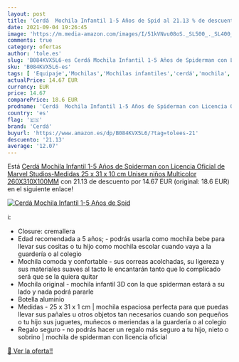 ```yaml
---
layout: post
title: 'Cerdá  Mochila Infantil 1-5 Años de Spid al 21.13 % de descuento'
date: 2021-09-04 19:26:45
image: 'https://m.media-amazon.com/images/I/51kVNvu08oS._SL500_._SL400_.jpg'
comments: true
category: ofertas
author: 'tole.es'
slug: 'B084KVX5L6-es Cerdá Mochila Infantil 1-5 Años de Spiderman con Licencia...'
sku: 'B084KVX5L6-es'
tags: [ 'Equipaje','Mochilas','Mochilas infantiles','cerdá','mochila', ]
actualPrice: 14.67 EUR
currency: EUR
price: 14.67
comparePrice: 18.6 EUR
prodname: 'Cerdá  Mochila Infantil 1-5 Años de Spiderman con Licencia Oficial de Marvel Studios-Medidas 25 x 31 x 10 cm Unisex niños  Multicolor  260X310X100MM'
country: 'es'
flag: '🇪🇸'
brand: 'Cerdá'
buyurl: 'https://www.amazon.es/dp/B084KVX5L6/?tag=tolees-21'
descuento: '21.13'
average: '12.07'
---
```


Está [Cerdá  Mochila Infantil 1-5 Años de Spiderman con Licencia Oficial de Marvel Studios-Medidas 25 x 31 x 10 cm Unisex niños  Multicolor  260X310X100MM](https://www.amazon.es/dp/B084KVX5L6/?tag=tolees-21) con 21.13 de descuento por 14.67 EUR (original: 18.6 EUR) en el siguiente enlace!

[![Cerdá  Mochila Infantil 1-5 Años de Spid](https://m.media-amazon.com/images/I/51kVNvu08oS._SL500_._SL400_.jpg)](https://www.amazon.es/dp/B084KVX5L6/?tag=tolees-21)

ℹ️:

- Closure: cremallera
- Edad recomendada a 5 años; - podrás usarla como mochila bebe para llevar sus cositas o tu hijo como mochila escolar cuando vaya a la guardería o al colegio
- Mochila comoda y confortable - sus correas acolchadas, su ligereza y sus materiales suaves al tacto le encantarán tanto que lo complicado será que se la quiera quitar
- Mochila original - mochila infantil 3D con la que spiderman estará a su lado y nada podrá pararle
- Botella aluminio
- Medidas - 25 x 31 x 1 cm | mochila espaciosa perfecta para que puedas llevar sus pañales u otros objetos tan necesarios cuando son pequeños o tu hijo sus juguetes, muñecos o meriendas a la guardería o al colegio
- Regalo seguro - no podrás hacer un regalo más seguro a tu hijo, nieto o sobrino | mochila de spiderman con licencia oficial

[🛒 Ver la oferta!!](https://www.amazon.es/dp/B084KVX5L6/?tag=tolees-21)
